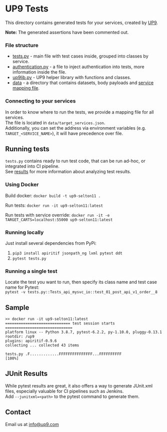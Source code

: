 # UP9 Tests

This directory contains generated tests for your services, created by [UP9](https://up9.com).

**Note:** The generated assertions have been commented out.

### File structure 
- [tests.py](/tests.py) - main file with test cases inside, grouped into classes by service.
- [authentication.py](/authentication.py) - a file to inject authentication into tests, more information inside the file.
- [up9lib.py](/up9lib.py) - UP9 helper library with functions and classes.
- [data](/data) - a directory that contains datasets, body payloads and [service mapping file](#connecting-to-your-services).

### Connecting to your services
In order to know where to run the tests, we provide a mapping file for all services.  
The file is located in `data/target_services.json`.  
Additionally, you can set the address via environment variables (e.g. `TARGET_<SERVICE_NAME>`), it will have precedence over file.

## Running tests
`tests.py` contains ready to run test code, that can be run ad-hoc, or integrated into CI pipeline.  
See [results](#junit-results) for more information about analyzing test results.

### Using Docker
Build docker:
`docker build -t up9-selton11 .`

Run tests:
`docker run -it up9-selton11:latest`

Run tests with service override:
`docker run -it -e TARGET_CARTS=localhost:55000 up9-selton11:latest`

### Running locally
Just install several dependencies from PyPi:
1. `pip3 install apiritif jsonpath_ng lxml pytest ddt`
2. `pytest tests.py`

### Running a single test

Locate the test you want to run, then specify its class name and test case name for Pytest:  
  `pytest -v tests.py::Tests_api_mysvc_io::test_01_post_api_v1_order__8`

## Sample
```
>> docker run -it up9-selton11:latest
============================= test session starts ==============================
platform linux -- Python 3.8.7, pytest-6.2.2, py-1.10.0, pluggy-0.13.1
rootdir: /up9
plugins: apiritif-0.9.6
collecting ... collected 43 items

tests.py .F.............FFFFFFFFFFFFFFF...FFFFFFFFFF                     [100%]
```

## JUnit Results
While pytest results are great, it also offers a way to generate JUnit.xml files, especially valuable for CI pipelines such as Jenkins.   
Add `--junitxml=<path>` to the pytest command to generate them.

## Contact
Email us at info@up9.com
